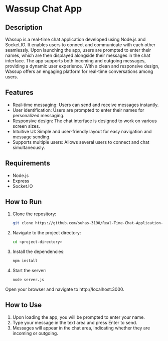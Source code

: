 # Wassup Chat App

## Description
Wassup is a real-time chat application developed using Node.js and Socket.IO. It enables users to connect and communicate with each other seamlessly. Upon launching the app, users are prompted to enter their names, which are then displayed alongside their messages in the chat interface. The app supports both incoming and outgoing messages, providing a dynamic user experience. With a clean and responsive design, Wassup offers an engaging platform for real-time conversations among users.

## Features
- Real-time messaging: Users can send and receive messages instantly.
- User identification: Users are prompted to enter their names for personalized messaging.
- Responsive design: The chat interface is designed to work on various screen sizes.
- Intuitive UI: Simple and user-friendly layout for easy navigation and message sending.
- Supports multiple users: Allows several users to connect and chat simultaneously.
## Requirements
- Node.js 
- Express 
- Socket.IO 

## How to Run

1. Clone the repository:
   ```bash
   git clone https://github.com/suhas-3190/Real-Time-Chat-Application-Using-Node.js-and-Socket.io.git
   ```
1. Navigate to the project directory:
   ```bash
   cd <project-directory>
   ```

2. Install the dependencies:
    ```bash
    npm install
    ```

3. Start the server:
    ```bash
    node server.js
    ```
Open your browser and navigate to http://localhost:3000.

## How to Use

1. Upon loading the app, you will be prompted to enter your name.
2. Type your message in the text area and press Enter to send.
3. Messages will appear in the chat area, indicating whether they are incoming or outgoing.

